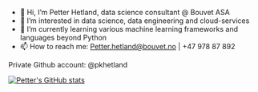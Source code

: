 - 👋 Hi, I’m Petter Hetland, data science consultant @ Bouvet ASA
- 👀 I’m interested in data science, data engineering and cloud-services
- 🌱 I’m currently learning various machine learning frameworks and languages beyond Python
- 📫 How to reach me: Petter.hetland@bouvet.no | +47 978 87 892

Private Github account: @pkhetland

[![Petter's GitHub stats](https://github-readme-stats.vercel.app/api?username=hetlandbouvet)](https://github.com/anuraghazra/github-readme-stats)
